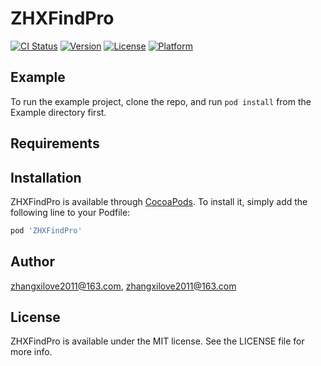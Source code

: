 # ZHXFindPro

[![CI Status](https://img.shields.io/travis/zhangxilove2011@163.com/ZHXFindPro.svg?style=flat)](https://travis-ci.org/zhangxilove2011@163.com/ZHXFindPro)
[![Version](https://img.shields.io/cocoapods/v/ZHXFindPro.svg?style=flat)](https://cocoapods.org/pods/ZHXFindPro)
[![License](https://img.shields.io/cocoapods/l/ZHXFindPro.svg?style=flat)](https://cocoapods.org/pods/ZHXFindPro)
[![Platform](https://img.shields.io/cocoapods/p/ZHXFindPro.svg?style=flat)](https://cocoapods.org/pods/ZHXFindPro)

## Example

To run the example project, clone the repo, and run `pod install` from the Example directory first.

## Requirements

## Installation

ZHXFindPro is available through [CocoaPods](https://cocoapods.org). To install
it, simply add the following line to your Podfile:

```ruby
pod 'ZHXFindPro'
```

## Author

zhangxilove2011@163.com, zhangxilove2011@163.com

## License

ZHXFindPro is available under the MIT license. See the LICENSE file for more info.
